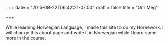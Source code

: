 +++
date = "2015-08-22T06:42:21-07:00"
draft = false
title = "Om Meg"

+++

While learning Norwegian Language, I made this site to do my Homework. I will change this about page and write it in Norwegian while I learn some more in the course.

